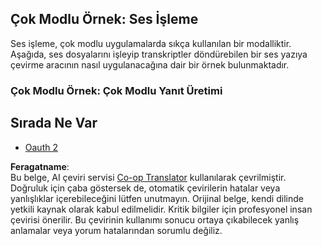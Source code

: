 <!--
CO_OP_TRANSLATOR_METADATA:
{
  "original_hash": "d0c02b421d63eeb6b261b245acc42f23",
  "translation_date": "2025-06-02T20:36:59+00:00",
  "source_file": "05-AdvancedTopics/mcp-multi-modality/README.md",
  "language_code": "tr"
}
-->
## Çok Modlu Örnek: Ses İşleme

Ses işleme, çok modlu uygulamalarda sıkça kullanılan bir modalliktir. Aşağıda, ses dosyalarını işleyip transkriptler döndürebilen bir ses yazıya çevirme aracının nasıl uygulanacağına dair bir örnek bulunmaktadır.

### Çok Modlu Örnek: Çok Modlu Yanıt Üretimi

## Sırada Ne Var

- [Oauth 2](../mcp-oauth2-demo/README.md)

**Feragatname**:  
Bu belge, AI çeviri servisi [Co-op Translator](https://github.com/Azure/co-op-translator) kullanılarak çevrilmiştir. Doğruluk için çaba göstersek de, otomatik çevirilerin hatalar veya yanlışlıklar içerebileceğini lütfen unutmayın. Orijinal belge, kendi dilinde yetkili kaynak olarak kabul edilmelidir. Kritik bilgiler için profesyonel insan çevirisi önerilir. Bu çevirinin kullanımı sonucu ortaya çıkabilecek yanlış anlamalar veya yorum hatalarından sorumlu değiliz.